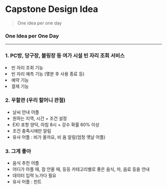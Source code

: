 # Capstone Design Idea
> One idea per one day    
### One Idea per One Day
----

### 1. PC방, 당구장, 볼링장 등 여가 시설 빈 자리 조회 서비스
<li> 빈 자리 조회 기능
<li> 빈 자리 예측 기능 (몇분 후 사용 종료 등)
<li> 예약 기능
<li> 결제 기능 </li>

### 2. 우할관 (우리 할머니 관절)
+ 날씨 안내 어플
+ 원하는 지역, 시간 + 조건 설정
+ EX) 포항 양덕, 아침 8시 + 강수 확률 60% 이상
+ 조건 충족시에만 알림
+ 유사 어플 : 비가 올까요, 비 옴 알림(엄청 옛날 어플)

### 3. 그게 좋아
+ 음식 추천 어플
+ 어디가 아플 때, 잠 안올 때, 등등 카테고리별로 좋은 음식, 차, 음료 등을 안내
+ 데이터 입력 노가다 필요
+ 유사 어플 : 힌트